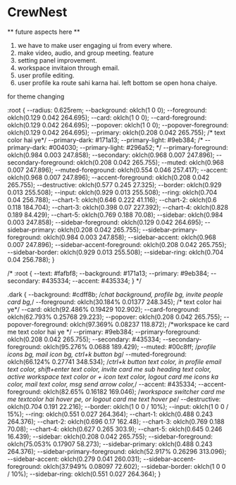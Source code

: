 # CrewNest

** future aspects here **
1. we have to make user engaging ui from every where.
2. make video, audio, and group meeting. feature
3. setting panel improvement.
4. workspace invitaion through email.
5. user profile editing.
6. user profile ka route sahi karna hai. left bottom se open hona chaiye.

for theme changing 

:root {
  --radius: 0.625rem;
  --background: oklch(1 0 0);
  --foreground: oklch(0.129 0.042 264.695);
  --card: oklch(1 0 0);
  --card-foreground: oklch(0.129 0.042 264.695);
  --popover: oklch(1 0 0);
  --popover-foreground: oklch(0.129 0.042 264.695);
  --primary: oklch(0.208 0.042 265.755); /* text color hai ye*/
  --primary-dark: #171a13;
  --primary-light: #9eb384;
  /* --primary-dark: #004030;
  --primary-light: #296a52; */
  --primary-foreground: oklch(0.984 0.003 247.858);
  --secondary: oklch(0.968 0.007 247.896);
  --secondary-foreground: oklch(0.208 0.042 265.755);
  --muted: oklch(0.968 0.007 247.896);
  --muted-foreground: oklch(0.554 0.046 257.417);
  --accent: oklch(0.968 0.007 247.896);
  --accent-foreground: oklch(0.208 0.042 265.755);
  --destructive: oklch(0.577 0.245 27.325);
  --border: oklch(0.929 0.013 255.508);
  --input: oklch(0.929 0.013 255.508);
  --ring: oklch(0.704 0.04 256.788);
  --chart-1: oklch(0.646 0.222 41.116);
  --chart-2: oklch(0.6 0.118 184.704);
  --chart-3: oklch(0.398 0.07 227.392);
  --chart-4: oklch(0.828 0.189 84.429);
  --chart-5: oklch(0.769 0.188 70.08);
  --sidebar: oklch(0.984 0.003 247.858);
  --sidebar-foreground: oklch(0.129 0.042 264.695);
  --sidebar-primary: oklch(0.208 0.042 265.755);
  --sidebar-primary-foreground: oklch(0.984 0.003 247.858);
  --sidebar-accent: oklch(0.968 0.007 247.896);
  --sidebar-accent-foreground: oklch(0.208 0.042 265.755);
  --sidebar-border: oklch(0.929 0.013 255.508);
  --sidebar-ring: oklch(0.704 0.04 256.788);
}

/* :root {
  --text: #fafbf8;
  --background: #171a13;
  --primary: #9eb384;
  --secondary: #435334;
  --accent: #435334;
} */


.dark {
  --background: #cdff8b; /*chat background, profile bg, invite people card bg,*/
  --foreground: oklch(30.184% 0.01377 248.345); /* text color hai ye*/
  --card: oklch(92.486% 0.19429 102.902);
  --card-foreground: oklch(62.793% 0.25768 29.223);
  --popover: oklch(0.208 0.042 265.755);
  --popover-foreground: oklch(97.369% 0.08237 118.872); /*workspace ke card me text color hai ye */
  --primary: #9eb384;
  --primary-foreground: oklch(0.208 0.042 265.755);
  --secondary: #435334;
  --secondary-foreground: oklch(95.276% 0.0688 189.429);
  --muted: #00c8ff; /*profile icons bg, mail icon bg, ctrl+k button bg*/
  --muted-foreground: oklch(66.124% 0.27741 348.534); /*ctrl+k button text color, in profile email text color, shift+enter text color, invite card me sub heading text color, active workspace text color or + icon text color, logout card me icons ka color, mail text color, msg send arrow color,*/
  --accent: #435334;
  --accent-foreground: oklch(82.65% 0.16182 169.046); /*workspace switcher card me me textcolor hai hover pe, or logout card me text hover pe*/
  --destructive: oklch(0.704 0.191 22.216);
  --border: oklch(1 0 0 / 10%);
  --input: oklch(1 0 0 / 15%);
  --ring: oklch(0.551 0.027 264.364);
  --chart-1: oklch(0.488 0.243 264.376);
  --chart-2: oklch(0.696 0.17 162.48);
  --chart-3: oklch(0.769 0.188 70.08);
  --chart-4: oklch(0.627 0.265 303.9);
  --chart-5: oklch(0.645 0.246 16.439);
  --sidebar: oklch(0.208 0.042 265.755);
  --sidebar-foreground: oklch(75.053% 0.17907 58.273);
  --sidebar-primary: oklch(0.488 0.243 264.376);
  --sidebar-primary-foreground: oklch(52.917% 0.26296 313.096);
  --sidebar-accent: oklch(0.279 0.041 260.031);
  --sidebar-accent-foreground: oklch(37.949% 0.08097 72.602);
  --sidebar-border: oklch(1 0 0 / 10%);
  --sidebar-ring: oklch(0.551 0.027 264.364);
}
